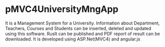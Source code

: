# pMVC4UniversityMngApp
It is a Management System for a University. Information about Department, Teachers, Courses and Students can be inserted, deleted and updated using this software.
Ruslt can be published and PDF report of result can be downloaded.
It is developed using ASP.Net(MVC4) and angular.js
